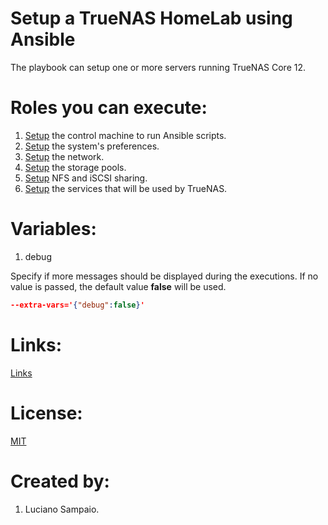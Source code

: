 # Setup a TrueNAS HomeLab using Ansible

The playbook can setup one or more servers running TrueNAS Core 12.

# Roles you can execute:
1. [Setup](roles/01-control-machine/README.md) the control machine to run Ansible scripts.
1. [Setup](roles/02-system/README.md) the system's preferences.
1. [Setup](roles/05-network/README.md) the network.
1. [Setup](roles/06-storage/README.md) the storage pools.
1. [Setup](roles/08-sharing/README.md) NFS and iSCSI sharing.
1. [Setup](roles/09-services/README.md) the services that will be used by TrueNAS.

# Variables:

1. debug

Specify if more messages should be displayed during the executions.
If no value is passed, the default value **false** will be used.

  ```json
  --extra-vars='{"debug":false}'
  ```

# Links:

[Links](links.md "Links")

# License:

[MIT](LICENSE "MIT License")

# Created by: 

1. Luciano Sampaio.
